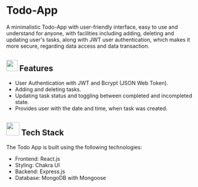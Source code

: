 # Todo-App

A minimalistic Todo-App with user-friendly interface, easy to use and understand for anyone, with facilities including adding, deleting and updating user's tasks, along with JWT user authentication, which makes it more secure, regarding data access and data transaction.

## <img src="https://github.com/NightFury742/LaundriX/assets/119070798/ec2ddfa4-c318-4a76-9296-872e8d5fab3f" height="30px"> Features

- User Authentication with JWT and Bcrypt (JSON Web Token).
- Adding and deleting tasks.
- Updating task status and toggling between completed and incompleted state.
- Provides user with the date and time, when task was created.

## <img src="https://github.com/NightFury742/LaundriX/assets/119070798/6f622e92-9e0d-492c-a901-c5969a1140c0" height="35"> Tech Stack

The Todo App is built using the following technologies:

- Frontend: React.js
- Styling: Chakra UI
- Backend: Express.js
- Database: MongoDB with Mongoose

